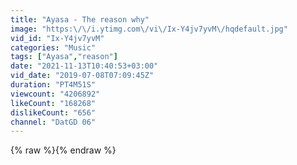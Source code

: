 ```yaml
---
title: "Ayasa - The reason why"
image: "https:\/\/i.ytimg.com\/vi\/Ix-Y4jv7yvM\/hqdefault.jpg"
vid_id: "Ix-Y4jv7yvM"
categories: "Music"
tags: ["Ayasa","reason"]
date: "2021-11-13T10:40:53+03:00"
vid_date: "2019-07-08T07:09:45Z"
duration: "PT4M51S"
viewcount: "4206892"
likeCount: "168268"
dislikeCount: "656"
channel: "DatGD 06"
---
```

{% raw %}{% endraw %}

